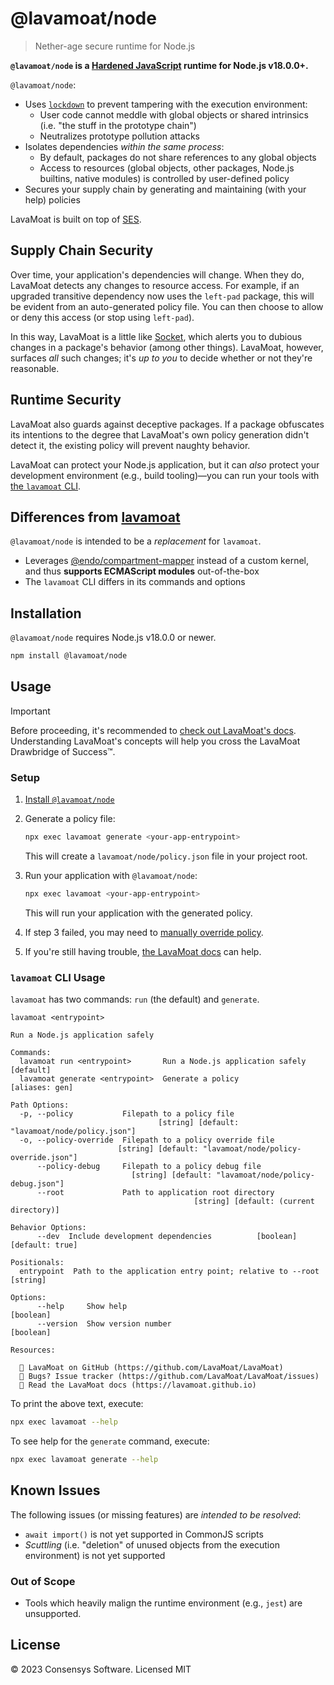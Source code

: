 # @lavamoat/node

> Nether-age secure runtime for Node.js

**`@lavamoat/node` is a [Hardened JavaScript][] runtime for Node.js v18.0.0+.**

`@lavamoat/node`:

- Uses [`lockdown`][lockdown] to prevent tampering with the execution environment:
  - User code cannot meddle with global objects or shared intrinsics (i.e. "the
    stuff in the prototype chain")
  - Neutralizes prototype pollution attacks
- Isolates dependencies _within the same process_:
  - By default, packages do not share references to any global objects
  - Access to resources (global objects, other packages, Node.js builtins,
    native modules) is controlled by user-defined policy
- Secures your supply chain by generating and maintaining (with your help) policies

LavaMoat is built on top of [SES][].

## Supply Chain Security

Over time, your application's dependencies will change. When they do, LavaMoat detects any changes to resource access. For example, if an upgraded transitive dependency now uses the `left-pad` package, this will be evident from an auto-generated policy file. You can then choose to allow or deny this access (or stop using `left-pad`).

In this way, LavaMoat is a little like [Socket][], which alerts you to dubious changes in a package's behavior (among other things). LavaMoat, however, surfaces _all_ such changes; it's _up to you_ to decide whether or not they're reasonable.

## Runtime Security

LavaMoat also guards against deceptive packages. If a package obfuscates its intentions to the degree that LavaMoat's own policy generation didn't detect it, the existing policy will prevent naughty behavior.

LavaMoat can protect your Node.js application, but it can _also_ protect your development environment (e.g., build tooling)—you can run your tools with [the `lavamoat` CLI](#usage).

## Differences from [lavamoat][]

`@lavamoat/node` is intended to be a _replacement_ for `lavamoat`.

- Leverages [@endo/compartment-mapper][] instead of a custom kernel, and thus
  **supports ECMAScript modules** out-of-the-box
- The `lavamoat` CLI differs in its commands and options

## Installation

`@lavamoat/node` requires Node.js v18.0.0 or newer.

```sh
npm install @lavamoat/node
```

## Usage

> [!IMPORTANT]
>
> Before proceeding, it's recommended to [check out LavaMoat's docs][docs].
> Understanding LavaMoat's concepts will help you cross the LavaMoat Drawbridge
> of Success™.

### Setup

1. [Install `@lavamoat/node`](#installation)
2. Generate a policy file:

   ```sh
   npx exec lavamoat generate <your-app-entrypoint>
   ```

   This will create a `lavamoat/node/policy.json` file in your project root.

3. Run your application with `@lavamoat/node`:

   ```sh
   npx exec lavamoat <your-app-entrypoint>
   ```

   This will run your application with the generated policy.

4. If step 3 failed, you may need to [manually override policy][policy-guide].
5. If you're still having trouble, [the LavaMoat docs][docs] can help.

### `lavamoat` CLI Usage

`lavamoat` has two commands: `run` (the default) and `generate`.

```text
lavamoat <entrypoint>

Run a Node.js application safely

Commands:
  lavamoat run <entrypoint>       Run a Node.js application safely     [default]
  lavamoat generate <entrypoint>  Generate a policy               [aliases: gen]

Path Options:
  -p, --policy           Filepath to a policy file
                                 [string] [default: "lavamoat/node/policy.json"]
  -o, --policy-override  Filepath to a policy override file
                        [string] [default: "lavamoat/node/policy-override.json"]
      --policy-debug     Filepath to a policy debug file
                           [string] [default: "lavamoat/node/policy-debug.json"]
      --root             Path to application root directory
                                         [string] [default: (current directory)]

Behavior Options:
      --dev  Include development dependencies          [boolean] [default: true]

Positionals:
  entrypoint  Path to the application entry point; relative to --root   [string]

Options:
      --help     Show help                                             [boolean]
      --version  Show version number                                   [boolean]

Resources:

  🌋 LavaMoat on GitHub (​https://github.com/LavaMoat/LavaMoat​)
  🐛 Bugs? Issue tracker (​https://github.com/LavaMoat/LavaMoat/issues​)
  📖 Read the LavaMoat docs (​https://lavamoat.github.io​)
```

To print the above text, execute:

```sh
npx exec lavamoat --help
```

To see help for the `generate` command, execute:

```sh
npx exec lavamoat generate --help
```

## Known Issues

The following issues (or missing features) are _intended to be resolved_:

- `await import()` is not yet supported in CommonJS scripts
- _Scuttling_ (i.e. "deletion" of unused objects from the execution environment)
  is not yet supported

### Out of Scope

- Tools which heavily malign the runtime environment (e.g., `jest`) are unsupported.

## License

©️ 2023 Consensys Software. Licensed MIT

[SES]: https://npm.im/ses
[Hardened JavaScript]: https://hardenedjs.org
[lockdown]: https://hardenedjs.org/#lockdown
[lavamoat]: https://npm.im/lavamoat
[@endo/compartment-mapper]: https://npm.im/@endo/compartment-mapper
[Socket]: https://socket.dev
[policy-guide]: https://lavamoat.github.io/guides/policy/
[docs]: https://lavamoat.github.io
